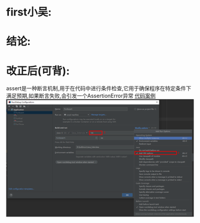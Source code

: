 # first小吴:


# 结论:


# 改正后(可背):
  assert是一种断言机制,用于在代码中进行条件检查,它用于确保程序在特定条件下满足预期,如果断言失败,会引发一个AssertionError异常
  [代码案例](/src/main/java/foundation/ForAssert.java)
  ![JVM默认是关闭断言的,如果想开启需要向JVM输入一个参数 -ea 才可以启用断言](../../images/idea中JVM开启断言.png)
